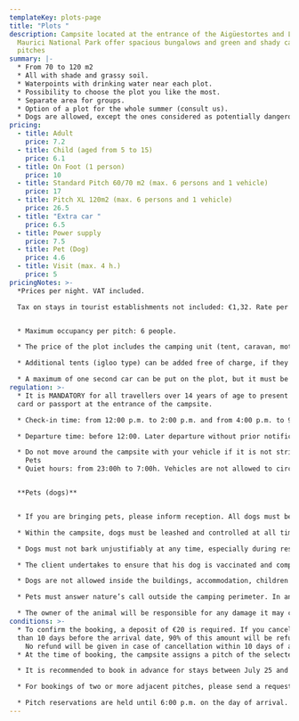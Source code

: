 ```yaml
---
templateKey: plots-page
title: "Plots "
description: Campsite located at the entrance of the Aigüestortes and Lake Sant
  Maurici National Park offer spacious bungalows and green and shady camping
  pitches
summary: |-
  * From 70 to 120 m2
  * All with shade and grassy soil.
  * Waterpoints with drinking water near each plot.
  * Possibility to choose the plot you like the most.
  * Separate area for groups.
  * Option of a plot for the whole summer (consult us).
  * Dogs are allowed, except the ones considered as potentially dangerous.
pricing:
  - title: Adult
    price: 7.2
  - title: Child (aged from 5 to 15)
    price: 6.1
  - title: On Foot (1 person)
    price: 10
  - title: Standard Pitch 60/70 m2 (max. 6 persons and 1 vehicle)
    price: 17
  - title: Pitch XL 120m2 (max. 6 persons and 1 vehicle)
    price: 26.5
  - title: "Extra car "
    price: 6.5
  - title: Power supply
    price: 7.5
  - title: Pet (Dog)
    price: 4.6
  - title: Visit (max. 4 h.)
    price: 5
pricingNotes: >-
  *Prices per night. VAT included.

  Tax on stays in tourist establishments not included: €1,32. Rate per day per person aged over 16, with a maximum of 7 days*.


  * Maximum occupancy per pitch: 6 people.

  * The price of the plot includes the camping unit (tent, caravan, motorhome...) and a vehicle, which is parked on the pitch.

  * Additional tents (igloo type) can be added free of charge, if they are set  within the boundaries of the plot.

  * A maximum of one second car can be put on the plot, but it must be registered and paid for according to  the current rate, and it must be parked within the boundaries of the plot. If you park on another plot you will have to pay the rate of the extra plot you are occupying.
regulation: >-
  * It is MANDATORY for all travellers over 14 years of age to present their ID
  card or passport at the entrance of the campsite.

  * Check-in time: from 12:00 p.m. to 2:00 p.m. and from 4:00 p.m. to 9:00 p.m. (please ask about other options).

  * Departure time: before 12:00. Later departure without prior notification to reception will incur the cost of an additional night.

  * Do not move around the campsite with your vehicle if it is not strictly necessary.
    Pets
  * Quiet hours: from 23:00h to 7:00h. Vehicles are not allowed to circulate between 11 p.m. and 7 a.m.


  **Pets (dogs)**


  * If you are bringing pets, please inform reception. All dogs must be registered at the time of check-in and their stay is subject to the payment of the corresponding fee.

  * Within the campsite, dogs must be leashed and controlled at all time and may never occupy or pass through a pitch that does not belong to their owner.

  * Dogs must not bark unjustifiably at any time, especially during rest hours.

  * The client undertakes to ensure that his dog is vaccinated and complies with the phytosanitary conditions established by law.

  * Dogs are not allowed inside the buildings, accommodation, children's playground and swimming pool.

  * Pets must answer nature’s call outside the camping perimeter. In any case the owners are to collect the droppings of their animals and deposit them in a bag in the waste container. 

  * The owner of the animal will be responsible for any damage it may cause to the rest of the campers and their property as well as to the campsite facilities.
conditions: >-
  * To confirm the booking, a deposit of €20 is required. If you cancel more
  than 10 days before the arrival date, 90% of this amount will be refunded.
    No refund will be given in case of cancellation within 10 days of arrival or no-show
  * At the time of booking, the campsite assigns a pitch of the selected type to guarantee the reservation. However, upon arrival, and subject to availability, guests may choose a different pitch within the same reserved category.

  * It is recommended to book in advance for stays between July 25 and August 15.

  * For bookings of two or more adjacent pitches, please send a request by email.

  * Pitch reservations are held until 6:00 p.m. on the day of arrival. If you plan to arrive later, please inform us in advance, otherwise, the reservation cannot be guaranteed.
---
```

